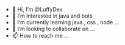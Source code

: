 - 👋 Hi, I’m @LuffyDev
- 👀 I’m interested in java and bots
- 🌱 I’m currently learning java , css , node ...
- 💞️ I’m looking to collaborate on ...
- 📫 How to reach me ...

<!---
sianasaid123/sianasaid123 is a ✨ special ✨ repository because its `README.md` (this file) appears on your GitHub profile.
You can click the Preview link to take a look at your changes.
--->
